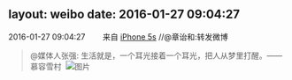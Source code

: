 layout: weibo
date: 2016-01-27 09:04:27
---
2016-01-27 09:04:27  &nbsp;&nbsp;&nbsp;&nbsp;&nbsp;&nbsp; 来自 <a href="sinaweibo://customweibosource" rel="nofollow">iPhone 5s</a>
//@章诒和:转发微博
>  @媒体人张强: 生活就是，一个耳光接着一个耳光，把人从梦里打醒。——慕容雪村 ​​​
>  ![图片](https://ww4.sinaimg.cn/large/680d8f00gw1f0dot1toukj20c60eatar.jpg)
